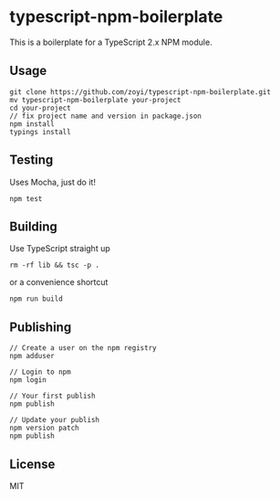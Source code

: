 # typescript-npm-boilerplate

This is a boilerplate for a TypeScript 2.x NPM module.

## Usage

```
git clone https://github.com/zoyi/typescript-npm-boilerplate.git
mv typescript-npm-boilerplate your-project
cd your-project
// fix project name and version in package.json
npm install
typings install
```

## Testing

Uses Mocha, just do it!

```
npm test
```

## Building

Use TypeScript straight up

```
rm -rf lib && tsc -p .
```

or a convenience shortcut

```
npm run build
```

## Publishing

```
// Create a user on the npm registry
npm adduser

// Login to npm
npm login

// Your first publish
npm publish

// Update your publish
npm version patch
npm publish
```

## License

MIT
